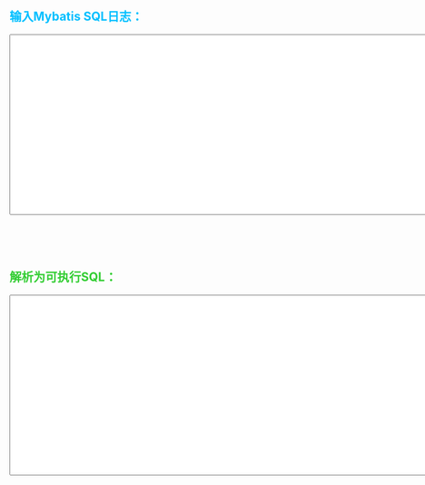 <!DOCTYPE html>

<html><head><meta http-equiv="Content-Type" content="text/html; charset=UTF-16LE">

    <title></title>

</head>

<body>

  

<h2><font color="#00bfff"> 输入Mybatis SQL日志：</font></h2>

  

<textarea id="sqlLog" rows="13" cols="140" style="font-size:20px"></textarea>

  
  

<div style="border:0px deepskyblue solid;width:1425px;height:50px;text-align:right">

    <button style="color:mediumblue;width:100px;height:60px" type="button" onclick="clearLog(document.getElementById('sqlLog'))">

        清空

    </button>

    <button style="color:mediumblue;width:100px;height:60px" type="submit" onclick="f(document.getElementById('sqlLog'))">

        解析SQL

    </button>

</div>

  

<h2><font color="#32cd32">解析为可执行SQL：</font></h2>

  

<textarea id="d1" rows="13" cols="140" style="font-size:20px"></textarea>

<div style="border:0px deepskyblue solid;width:1425px;height:50px;text-align:right">

    <button style="color:mediumblue;width:100px;height:60px" type="button" onclick="copySQL()">复制SQL</button>

</div>

  

<div id="msg" style="color:cornflowerblue;border:0px black solid;width:800px;height:20px;text-align:right;font-style: initial;font-size: large">

</div>

<script type="text/javascript">

        function f(obj) {

            var textVa = obj.value;

  

            // 获取带问号的SQL语句

            var statementStartIndex = textVa.indexOf('Preparing: ');

            var statementEndIndex = textVa.length - 1;

            for (var i = statementStartIndex; i < textVa.length; i++) {

                if (textVa[i] == "") {

                    statementEndIndex = i;

                    break;

                }

            }

            var statementStr = textVa.substring(statementStartIndex + "Preparing: ".length, statementEndIndex);

            console.log(statementStr);

            //获取参数

            var parametersStartIndex = textVa.indexOf('Parameters: ');

            var parametersEndIndex = textVa.length - 1;

            for (var i = parametersStartIndex; i < textVa.length; i++) {

                if (textVa[i] == "") {

                    parametersEndIndex = i;

                    break;

                } else {

                    console.log(textVa[i]);

                }

            }

            var parametersStr = textVa.substring(parametersStartIndex + "Parameters: ".length, parametersEndIndex);

            parametersStr = parametersStr.split(",");

            console.log(parametersStr);

            for (var i = 0; i < parametersStr.length; i++) {

                // 如果数据中带括号将使用其他逻辑

                tempStr = parametersStr[i].substring(0, parametersStr[i].indexOf("("));

                // 获取括号中内容

                typeStr = parametersStr[i].substring(parametersStr[i].indexOf("(") + 1, parametersStr[i].indexOf(")"));

                // 如果为字符类型

                if (typeStr == "String" || typeStr == "Timestamp") {

                    statementStr = statementStr.replace("?", "'" + tempStr.trim() + "'");

                } else {

                    // 数值类型

                    statementStr = statementStr.replace("?", tempStr.trim());

                }

            }

            console.log(statementStr);

            document.getElementById("d1").innerHTML = statementStr.split('\n')[0];

            return textVa;

        }

  

        function copySQL() {

            var SQL = document.getElementById("d1");

            SQL.select(); // 选择对象

            document.execCommand("Copy"); // 执行浏览器复制命令

            var msg = document.getElementById("msg");

            msg.innerHTML = "已复制到剪切板";

            setTimeout(function () {

                msg.innerHTML = "";

            }, 3000);

  

        }

  

        function clearLog(obj) {

            obj.select();

            obj.value = "";

        }

  

    </script>

  
  
  

</body></html>